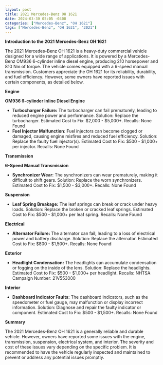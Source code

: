```yaml
---
layout: post
title: 2021 Mercedes-Benz OH 1621
date: 2024-03-30 05:05 -0400
categories: ["Mercedes-Benz", "OH 1621"]
tags: ["Mercedes-Benz", "OH 1621", "2021"]
---
```

**Introduction to the 2021 Mercedes-Benz OH 1621**

The 2021 Mercedes-Benz OH 1621 is a heavy-duty commercial vehicle designed for a wide range of applications. It is powered by a Mercedes-Benz OM936 6-cylinder inline diesel engine, producing 210 horsepower and 810 Nm of torque. The vehicle comes equipped with a 6-speed manual transmission. Customers appreciate the OH 1621 for its reliability, durability, and fuel efficiency. However, some owners have reported issues with certain components, as detailed below.

**Engine**

**OM936 6-cylinder Inline Diesel Engine**

* **Turbocharger Failure:** The turbocharger can fail prematurely, leading to reduced engine power and performance. Solution: Replace the turbocharger. Estimated Cost to Fix: $2,000 - $5,000+. Recalls: None Found
* **Fuel Injector Malfunction:** Fuel injectors can become clogged or damaged, causing engine misfires and reduced fuel efficiency. Solution: Replace the faulty fuel injector(s). Estimated Cost to Fix: $500 - $1,000+ per injector. Recalls: None Found

**Transmission**

**6-Speed Manual Transmission**

* **Synchronizer Wear:** The synchronizers can wear prematurely, making it difficult to shift gears. Solution: Replace the worn synchronizers. Estimated Cost to Fix: $1,500 - $3,000+. Recalls: None Found

**Suspension**

* **Leaf Spring Breakage:** The leaf springs can break or crack under heavy loads. Solution: Replace the broken or cracked leaf springs. Estimated Cost to Fix: $500 - $1,000+ per leaf spring. Recalls: None Found

**Electrical**

* **Alternator Failure:** The alternator can fail, leading to a loss of electrical power and battery discharge. Solution: Replace the alternator. Estimated Cost to Fix: $800 - $1,500+. Recalls: None Found

**Exterior**

* **Headlight Condensation:** The headlights can accumulate condensation or fogging on the inside of the lens. Solution: Replace the headlights. Estimated Cost to Fix: $500 - $1,000+ per headlight. Recalls: NHTSA Campaign Number: 21V553000

**Interior**

* **Dashboard Indicator Faults:** The dashboard indicators, such as the speedometer or fuel gauge, may malfunction or display incorrect information. Solution: Diagnose and repair the faulty indicator or component. Estimated Cost to Fix: $500 - $1,500+. Recalls: None Found

**Summary**

The 2021 Mercedes-Benz OH 1621 is a generally reliable and durable vehicle. However, owners have reported some issues with the engine, transmission, suspension, electrical system, and interior. The severity and cost of these issues vary depending on the specific problem. It is recommended to have the vehicle regularly inspected and maintained to prevent or address any potential issues promptly.
